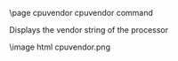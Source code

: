 \page cpuvendor cpuvendor command

Displays the vendor string of the processor

\image html cpuvendor.png


